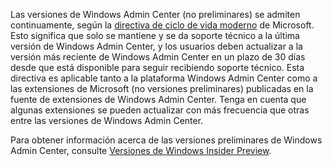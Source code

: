 Las versiones de Windows Admin Center (no preliminares) se admiten continuamente, según la [directiva de ciclo de vida moderno](https://support.microsoft.com/help/30881/modern-lifecycle-policy) de Microsoft. Esto significa que solo se mantiene y se da soporte técnico a la última versión de Windows Admin Center, y los usuarios deben actualizar a la versión más reciente de Windows Admin Center en un plazo de 30 días desde que está disponible para seguir recibiendo soporte técnico. Esta directiva es aplicable tanto a la plataforma Windows Admin Center como a las extensiones de Microsoft (no versiones preliminares) publicadas en la fuente de extensiones de Windows Admin Center. Tenga en cuenta que algunas extensiones se pueden actualizar con más frecuencia que otras entre las versiones de Windows Admin Center.

Para obtener información acerca de las versiones preliminares de Windows Admin Center, consulte [Versiones de Windows Insider Preview](https://www.microsoft.com/software-download/windowsinsiderpreviewserver).